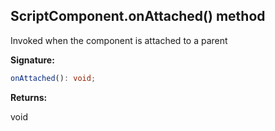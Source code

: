 
## ScriptComponent.onAttached() method

Invoked when the component is attached to a parent

**Signature:**

```typescript
onAttached(): void;
```
**Returns:**

void

